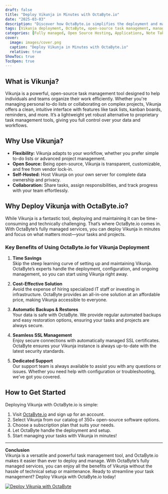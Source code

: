 ```yaml
---
draft: false
title: "Deploy Vikunja in Minutes with OctaByte.io"
date: "2025-03-03"
description: "Discover how OctaByte.io simplifies the deployment and management of Vikunja, the open-source task management tool. Save time, reduce costs, and enjoy seamless integration with OctaByte's fully managed services."
tags: [Vikunja deployment, OctaByte, open-source task management, managed Vikunja hosting, Vikunja benefits, OctaByte managed services, Vikunja setup, task management software, open-source software hosting]
categories: [Fully managed, Open Source Hosting, Applications, Note Taking]
cover:
  image: images/cover.png
  caption: "Deploy Vikunja in Minutes with OctaByte.io"
  relative: true
ShowToc: true
TocOpen: true
---
```



## What is Vikunja?

Vikunja is a powerful, open-source task management tool designed to help individuals and teams organize their work efficiently. Whether you're managing personal to-do lists or collaborating on complex projects, Vikunja offers a clean, intuitive interface with features like task lists, kanban boards, reminders, and more. It’s a lightweight yet robust alternative to proprietary task management tools, giving you full control over your data and workflows.

## Why Use Vikunja?

- **Flexibility:** Vikunja adapts to your workflow, whether you prefer simple to-do lists or advanced project management.
- **Open Source:** Being open-source, Vikunja is transparent, customizable, and free from vendor lock-in.
- **Self-Hosted:** Host Vikunja on your own server for complete data ownership and privacy.
- **Collaboration:** Share tasks, assign responsibilities, and track progress with your team effortlessly.

## Why Deploy Vikunja with OctaByte.io?

While Vikunja is a fantastic tool, deploying and maintaining it can be time-consuming and technically challenging. That’s where OctaByte.io comes in. With OctaByte’s fully managed services, you can deploy Vikunja in minutes and focus on what matters most—your tasks and projects.

### Key Benefits of Using OctaByte.io for Vikunja Deployment

1. **Time Savings**  
   Skip the steep learning curve of setting up and maintaining Vikunja. OctaByte’s experts handle the deployment, configuration, and ongoing management, so you can start using Vikunja right away.

2. **Cost-Effective Solution**  
   Avoid the expense of hiring specialized IT staff or investing in infrastructure. OctaByte provides an all-in-one solution at an affordable price, making Vikunja accessible to everyone.

3. **Automatic Backups & Restores**  
   Your data is safe with OctaByte. We provide regular automated backups and easy restoration options, ensuring your tasks and projects are always secure.

4. **Seamless SSL Management**  
   Enjoy secure connections with automatically managed SSL certificates. OctaByte ensures your Vikunja instance is always up-to-date with the latest security standards.

5. **Dedicated Support**  
   Our support team is always available to assist you with any questions or issues. Whether you need help with configuration or troubleshooting, we’ve got you covered.

## How to Get Started

Deploying Vikunja with OctaByte.io is simple:

1. Visit [OctaByte.io](https://octabyte.io) and sign up for an account.
2. Select Vikunja from our catalog of 350+ open-source software options.
3. Choose a subscription plan that suits your needs.
4. Let OctaByte handle the deployment and setup.
5. Start managing your tasks with Vikunja in minutes!

---

**Conclusion**  
Vikunja is a versatile and powerful task management tool, and OctaByte.io makes it easier than ever to deploy and manage. With OctaByte’s fully managed services, you can enjoy all the benefits of Vikunja without the hassle of technical setup or maintenance. Ready to streamline your task management? Deploy Vikunja with OctaByte.io today!

[![Deploy Vikunja with OctaByte](/images/deploy-on-octabyte.png)](https://octabyte.io/fully-managed-open-source-services/applications/note-taking/vikunja)